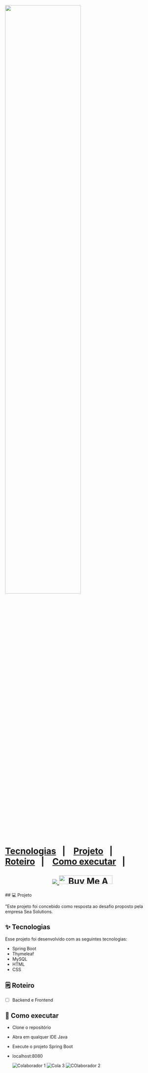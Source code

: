 <h1 align="">
 <img src="https://p3k.com.br/wp-content/uploads/2022/05/P3K_employee-experience-a-importancia-de-promove-lo-1024x624.png" width="70%" align="center>


<p align="center"  width="30%">
  <a href="#-tecnologias">Tecnologias</a>&nbsp;&nbsp;&nbsp;|&nbsp;&nbsp;&nbsp;
  <a href="#-projeto">Projeto</a>&nbsp;&nbsp;&nbsp;|&nbsp;&nbsp;&nbsp;
  <a href="#-solução">Roteiro</a>&nbsp;&nbsp;&nbsp;|&nbsp;&nbsp;&nbsp;
  <a href="#-como-executar">Como executar</a>&nbsp;&nbsp;&nbsp;|&nbsp;&nbsp;&nbsp;
</p>


<div align="center"> 
  <a href="https://www.linkedin.com/in/ze-ricardo/">
     <img src="https://img.shields.io/badge/LinkedIn-0077B5?style=for-the-badge&logo=linkedin&logoColor=white">
  </a>
    <a href="https://www.buymeacoffee.com/codeandmusic" target="_blank"><img src="https://cdn.buymeacoffee.com/buttons/default-orange.png" alt="Buy Me A Coffee" height="28" width="174"></a>

<br>
</h1>
## 💻 Projeto

"Este projeto foi concebido como resposta ao desafio proposto pela empresa Sea Solutions.

## ✨ Tecnologias

Esse projeto foi desenvolvido com as seguintes tecnologias:

- Spring Boot
- Thymeleaf
- MySQL
- HTML
- CSS

## 🗒️ Roteiro

- [ ] Backend e Frontend


## 🚀 Como executar

- Clone o repositório
- Abra em qualquer IDE Java
- Execute o projeto Spring Boot
- localhost:8080

  ![Colaborador 1](https://github.com/ricardoricarte/colaboradores/assets/56279938/93d835e1-7c01-48f6-a25a-56d8ca7d1906)
  ![Cola 3](https://github.com/ricardoricarte/colaboradores/assets/56279938/22b1690c-6e40-4f13-9d0c-4601dea0f7a6)
  ![COlaborador 2](https://github.com/ricardoricarte/colaboradores/assets/56279938/f0634a1d-ea6a-4aa1-9a5a-1000af3fa3e3)

  

